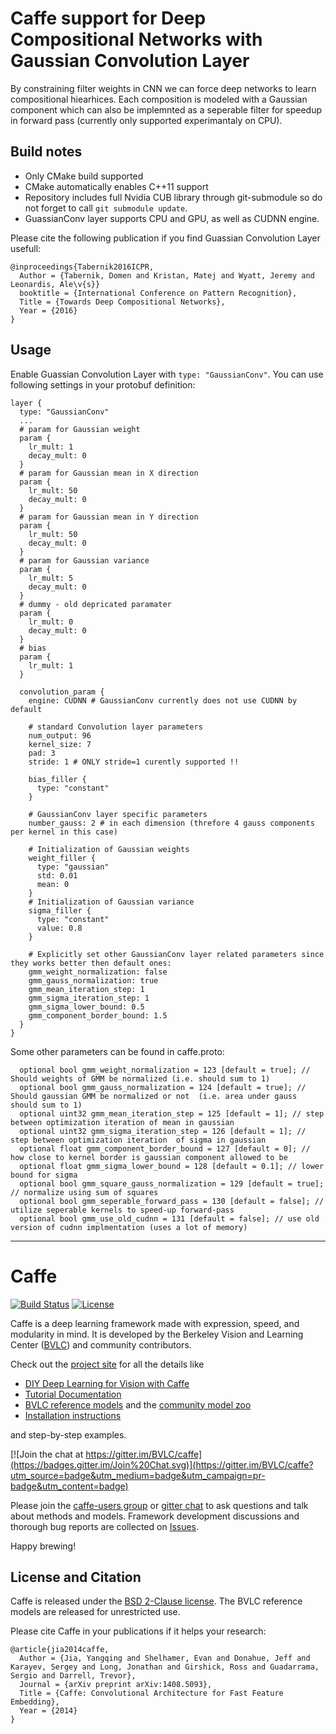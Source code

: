 # Caffe support for Deep Compositional Networks with Gaussian Convolution Layer 

By constraining filter weights in CNN we can force deep networks to learn compositional hiearhices. Each composition is modeled with a Gaussian component which can also be implemnted as a seperable filter for speedup in forward pass (currently only supported experimantaly on CPU).

## Build notes

- Only CMake build supported
- CMake automatically enables C++11 support 
- Repository includes full Nvidia CUB library through git-submodule so do not forget to call `git submodule update`. 
- GuassianConv layer supports CPU and GPU, as well as CUDNN engine.

Please cite the following publication if you find Guassian Convolution Layer usefull:

    @inproceedings{Tabernik2016ICPR,
      Author = {Tabernik, Domen and Kristan, Matej and Wyatt, Jeremy and Leonardis, Ale\v{s}}
      booktitle = {International Conference on Pattern Recognition},
      Title = {Towards Deep Compositional Networks},
      Year = {2016}
    }

## Usage 

Enable Guassian Convolution Layer with `type: "GaussianConv"`. You can use following settings in your protobuf definition:
```
layer {  
  type: "GaussianConv"  
  ...
  # param for Gaussian weight
  param {
    lr_mult: 1
    decay_mult: 0
  }
  # param for Gaussian mean in X direction
  param {
    lr_mult: 50
    decay_mult: 0
  }
  # param for Gaussian mean in Y direction
  param {
    lr_mult: 50
    decay_mult: 0
  }
  # param for Gaussian variance
  param {
    lr_mult: 5
    decay_mult: 0
  }
  # dummy - old depricated paramater
  param {
    lr_mult: 0
    decay_mult: 0
  }
  # bias
  param {
    lr_mult: 1
  }
  
  convolution_param {
    engine: CUDNN # GaussianConv currently does not use CUDNN by default
    
    # standard Convolution layer parameters
    num_output: 96
    kernel_size: 7
    pad: 3
    stride: 1 # ONLY stride=1 curently supported !!
    
    bias_filler {
      type: "constant"
    }
    
    # GaussianConv layer specific parameters
    number_gauss: 2 # in each dimension (threfore 4 gauss components per kernel in this case)
    
    # Initialization of Gaussian weights
    weight_filler {
      type: "gaussian"
      std: 0.01
      mean: 0
    }
    # Initialization of Gaussian variance
    sigma_filler {
      type: "constant"
      value: 0.8     
    }    
    
    # Explicitly set other GaussianConv layer related parameters since they works better then default ones:
    gmm_weight_normalization: false 
    gmm_gauss_normalization: true
    gmm_mean_iteration_step: 1
    gmm_sigma_iteration_step: 1
    gmm_sigma_lower_bound: 0.5
    gmm_component_border_bound: 1.5
  }
}
```
Some other parameters can be found in caffe.proto:

```
  optional bool gmm_weight_normalization = 123 [default = true]; // Should weights of GMM be normalized (i.e. should sum to 1)
  optional bool gmm_gauss_normalization = 124 [default = true]; // Should gaussian GMM be normalized or not  (i.e. area under gauss should sum to 1)
  optional uint32 gmm_mean_iteration_step = 125 [default = 1]; // step between optimization iteration of mean in gaussian
  optional uint32 gmm_sigma_iteration_step = 126 [default = 1]; // step between optimization iteration  of sigma in gaussian
  optional float gmm_component_border_bound = 127 [default = 0]; // how close to kernel border is gaussian component allowed to be
  optional float gmm_sigma_lower_bound = 128 [default = 0.1]; // lower bound for sigma
  optional bool gmm_square_gauss_normalization = 129 [default = true]; // normalize using sum of squares 
  optional bool gmm_seperable_forward_pass = 130 [default = false]; // utilize seperable kernels to speed-up forward-pass
  optional bool gmm_use_old_cudnn = 131 [default = false]; // use old version of cudnn implmentation (uses a lot of memory)
```

---------------------------------------------------------------
# Caffe

[![Build Status](https://travis-ci.org/BVLC/caffe.svg?branch=master)](https://travis-ci.org/BVLC/caffe)
[![License](https://img.shields.io/badge/license-BSD-blue.svg)](LICENSE)

Caffe is a deep learning framework made with expression, speed, and modularity in mind.
It is developed by the Berkeley Vision and Learning Center ([BVLC](http://bvlc.eecs.berkeley.edu)) and community contributors.

Check out the [project site](http://caffe.berkeleyvision.org) for all the details like

- [DIY Deep Learning for Vision with Caffe](https://docs.google.com/presentation/d/1UeKXVgRvvxg9OUdh_UiC5G71UMscNPlvArsWER41PsU/edit#slide=id.p)
- [Tutorial Documentation](http://caffe.berkeleyvision.org/tutorial/)
- [BVLC reference models](http://caffe.berkeleyvision.org/model_zoo.html) and the [community model zoo](https://github.com/BVLC/caffe/wiki/Model-Zoo)
- [Installation instructions](http://caffe.berkeleyvision.org/installation.html)

and step-by-step examples.

[![Join the chat at https://gitter.im/BVLC/caffe](https://badges.gitter.im/Join%20Chat.svg)](https://gitter.im/BVLC/caffe?utm_source=badge&utm_medium=badge&utm_campaign=pr-badge&utm_content=badge)

Please join the [caffe-users group](https://groups.google.com/forum/#!forum/caffe-users) or [gitter chat](https://gitter.im/BVLC/caffe) to ask questions and talk about methods and models.
Framework development discussions and thorough bug reports are collected on [Issues](https://github.com/BVLC/caffe/issues).

Happy brewing!

## License and Citation

Caffe is released under the [BSD 2-Clause license](https://github.com/BVLC/caffe/blob/master/LICENSE).
The BVLC reference models are released for unrestricted use.

Please cite Caffe in your publications if it helps your research:

    @article{jia2014caffe,
      Author = {Jia, Yangqing and Shelhamer, Evan and Donahue, Jeff and Karayev, Sergey and Long, Jonathan and Girshick, Ross and Guadarrama, Sergio and Darrell, Trevor},
      Journal = {arXiv preprint arXiv:1408.5093},
      Title = {Caffe: Convolutional Architecture for Fast Feature Embedding},
      Year = {2014}
    }
